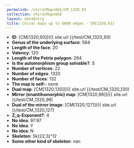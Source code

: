 ```yaml
--- 
 permalink: /chiralMaps6kE/CM_1320_93 
 collection: chiralMaps6kE
 layout: dataEntry
 title: Chiral maps up to 6000 edges - CM[1320;93]
---
```


- **ID**: [CM[1320;93]]({{ site.url }}/test/CM_1320_93)
- **Genus of the underlying surface**: 584
- **Length of the face**: 20
- **Valency**: 120
- **Length of the Petrie polygon**: 264
- **Is the automorphism group solvable?**: S
- **Number of vertices**: 22
- **Number of edges**: 1320
- **Number of faces**: 132
- **The map is self-**: none
- **Dual map**: [CM[1320;130]]({{ site.url }}/test/CM_1320_130)
- **Mirror (enantihomorphic) map**: [CM[1320;96]]({{ site.url }}/test/CM_1320_96)
- **Dual of the mirror image**: [CM[1320;127]]({{ site.url }}/test/CM_1320_127)
- **Z_q-Exponent?**: 4
- **No idea**:  97:97
- **No idea**: Y
- **No idea**: N
- **Skeleton**: Sk(22;3)^12
- **Some other kind of skeleton**: nan
